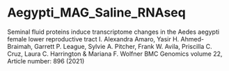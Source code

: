 # Aegypti_MAG_Saline_RNAseq

Seminal fluid proteins induce transcriptome changes in the Aedes aegypti female lower reproductive tract
I. Alexandra Amaro, Yasir H. Ahmed-Braimah, Garrett P. League, Sylvie A. Pitcher, Frank W. Avila, Priscilla C. Cruz, Laura C. Harrington & Mariana F. Wolfner 
BMC Genomics volume 22, Article number: 896 (2021)
